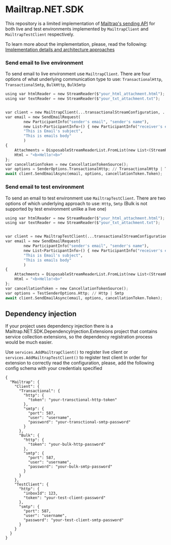 # Mailtrap.NET.SDK

This repository is a limited implementation of [Mailtrap's sending API](https://api-docs.mailtrap.io/) for both live and test environments implemented by ```MailtrapClient```  and ```MailtrapTestClient``` respectively.

To learn more about the implementation, please, read the following: [Implementation details and architecture approaches](https://github.com/youngDevelopman/Mailtrap.NET.SDK/blob/master/docs/implementation-details.md)

### Send email to live environment
To send email to live environment use  ```MailtrapClient```. There are four options of what underlying communication type to use: ```TransactionalHttp```, ```TransactionalSmtp```, ```BulkHttp```, ```BulkSmtp```
```py
using var htmlReader = new StreamReader($"your_html_attachment.html");
using var textReader = new StreamReader($"your_txt_attachment.txt");


var client = new MailtrapClient(...transactionalStreamConfiguration, ...bulkStreamConfiguration);
var email = new SendEmailRequest(
        new ParticipantInfo("sender's email", "sender's name"),
        new List<ParticipantInfo>() { new ParticipantInfo("receiver's email", "reciver's name") },
        "This is Email's subject",
        "This is emails body"
        )
{
    Attachments = DisposableStreamReaderList.FromList(new List<(StreamReader streamReader, string fileName)> { (htmlReader, "test.html"), (textReader, "text.txt") }),
    Html = "<b>Hello!<b>"
};
var cancellationToken = new CancellationTokenSource();
var options = SenderOptions.TransactionalHttp; // TransactionalHttp | TransactionalSmtp | BulkHttp | BulkSmtp
await client.SendEmailAsync(email, options, cancellationToken.Token);

```

### Send email to test environment
To send an email to test environment use  ```MailtrapTestClient```. There are two options of which underlying approach to use: ```Http```, ```Smtp``` (Bulk is not supported by test environment unlike a live one)
```py
using var htmlReader = new StreamReader($"your_html_attachment.html");
using var textReader = new StreamReader($"your_txt_attachment.txt");


var client = new MailtrapTestClient(...transactionalStreamConfiguration, ...bulkStreamConfiguration);
var email = new SendEmailRequest(
        new ParticipantInfo("sender's email", "sender's name"),
        new List<ParticipantInfo>() { new ParticipantInfo("receiver's email", "reciver's name") },
        "This is Email's subject",
        "This is emails body"
        )
{
    Attachments = DisposableStreamReaderList.FromList(new List<(StreamReader streamReader, string fileName)> { (htmlReader, "test.html"), (textReader, "text.txt") }),
    Html = "<b>Hello!<b>"
};
var cancellationToken = new CancellationTokenSource();
var options = TestSenderOptions.Http; // Http | Smtp
await client.SendEmailAsync(email, options, cancellationToken.Token);

```

## Dependency injection
If your project uses dependency injection there is a Mailtrap.NET.SDK.DependencyInjection.Extensions project that contains service collection extensions, so the dependency registration process would be much easier.

Use ```services.AddMailtrapClient()``` to register live client or ```services.AddMailtrapTestClient()``` to register test client
In order for extension to correctly read the configuration, please, add the following config schema with your credentials specified
```
{
  "Mailtrap": {
    "Client": {
      "Transactional": {
        "http": {
          "token": "your-transctional-http-token"
        },
        "smtp": {
          "port": 587,
          "user": "username",
          "password": "your-transctional-smtp-password"
        }
      },
      "Bulk": {
        "http": {
          "token": "your-bulk-http-password"
        },
        "smtp": {
          "port": 587,
          "user": "username",
          "password": "your-bulk-smtp-password"
        }
      }
    },
    "TestClient": {
      "http": {
        "inboxId": 123,
        "token": "your-test-client-password"
      },
      "smtp": {
        "port": 587,
        "user": "username",
        "password": "your-test-client-smtp-password"
      }
    }
  }
}
```
